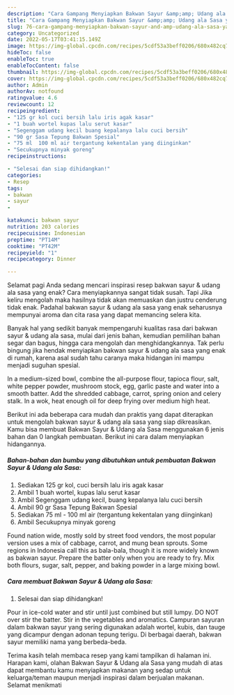 ```yaml
---
description: "Cara Gampang Menyiapkan Bakwan Sayur &amp;amp; Udang ala Sasa yang Enak, Buat Buka Puasa}"
title: "Cara Gampang Menyiapkan Bakwan Sayur &amp;amp; Udang ala Sasa yang Enak, Buat Buka Puasa}"
slug: 76-cara-gampang-menyiapkan-bakwan-sayur-and-amp-udang-ala-sasa-yang-enak-buat-buka-puasa
category: Uncategorized
date: 2022-05-17T03:41:15.149Z
image: https://img-global.cpcdn.com/recipes/5cdf53a3beff0206/680x482cq70/bakwan-sayur-udang-ala-sasa-foto-resep-utama.jpg
hideToc: false
enableToc: true
enableTocContent: false
thumbnail: https://img-global.cpcdn.com/recipes/5cdf53a3beff0206/680x482cq70/bakwan-sayur-udang-ala-sasa-foto-resep-utama.jpg
cover: https://img-global.cpcdn.com/recipes/5cdf53a3beff0206/680x482cq70/bakwan-sayur-udang-ala-sasa-foto-resep-utama.jpg
author: Admin
authorAv: notfound
ratingvalue: 4.6
reviewcount: 12
recipeingredient:
- "125 gr kol cuci bersih lalu iris agak kasar"
- "1 buah wortel kupas lalu serut kasar"
- "Segenggam udang kecil buang kepalanya lalu cuci bersih"
- "90 gr Sasa Tepung Bakwan Spesial"
- "75 ml  100 ml air tergantung kekentalan yang diinginkan"
- "Secukupnya minyak goreng"
recipeinstructions:

- "Selesai dan siap dihidangkan!"
categories:
- Resep
tags:
- bakwan
- sayur
- 

katakunci: bakwan sayur  
nutrition: 203 calories
recipecuisine: Indonesian
preptime: "PT14M"
cooktime: "PT42M"
recipeyield: "1"
recipecategory: Dinner

---
```



Selamat pagi Anda sedang mencari inspirasi resep bakwan sayur &amp; udang ala sasa yang enak? Cara menyiapkannya sangat tidak susah. Tapi Jika keliru mengolah maka hasilnya tidak akan memuaskan dan justru cenderung tidak enak. Padahal bakwan sayur &amp; udang ala sasa yang enak seharusnya mempunyai aroma dan cita rasa yang dapat memancing selera kita.


Banyak hal yang sedikit banyak mempengaruhi kualitas rasa dari bakwan sayur &amp; udang ala sasa, mulai dari jenis bahan, kemudian pemilihan bahan segar dan bagus, hingga cara mengolah dan menghidangkannya. Tak perlu bingung jika hendak menyiapkan bakwan sayur &amp; udang ala sasa yang enak di rumah, karena asal sudah tahu caranya maka hidangan ini mampu menjadi suguhan spesial.

In a medium-sized bowl, combine the all-purpose flour, tapioca flour, salt, white pepper powder, mushroom stock, egg, garlic paste and water into a smooth batter. Add the shredded cabbage, carrot, spring onion and celery stalk. In a wok, heat enough oil for deep frying over medium high heat.


Berikut ini ada beberapa cara mudah dan praktis yang dapat diterapkan untuk mengolah bakwan sayur &amp; udang ala sasa yang siap dikreasikan. Kamu bisa membuat Bakwan Sayur &amp; Udang ala Sasa menggunakan 6 jenis bahan dan 0 langkah pembuatan. Berikut ini cara dalam menyiapkan hidangannya.

<!--inarticleads1-->

##### Bahan-bahan dan bumbu yang dibutuhkan untuk pembuatan Bakwan Sayur &amp; Udang ala Sasa:

1. Sediakan 125 gr kol, cuci bersih lalu iris agak kasar
1. Ambil 1 buah wortel, kupas lalu serut kasar
1. Ambil Segenggam udang kecil, buang kepalanya lalu cuci bersih
1. Ambil 90 gr Sasa Tepung Bakwan Spesial
1. Sediakan 75 ml - 100 ml air (tergantung kekentalan yang diinginkan)
1. Ambil Secukupnya minyak goreng


Found nation wide, mostly sold by street food vendors, the most popular version uses a mix of cabbage, carrot, and mung bean sprouts. Some regions in Indonesia call this as bala-bala, though it is more widely known as bakwan sayur. Prepare the batter only when you are ready to fry. Mix both flours, sugar, salt, pepper, and baking powder in a large mixing bowl. 

<!--inarticleads2-->

##### Cara membuat Bakwan Sayur &amp; Udang ala Sasa:


1. Selesai dan siap dihidangkan!

Pour in ice-cold water and stir until just combined but still lumpy. DO NOT over stir the batter. Stir in the vegetables and aromatics. Campuran sayuran dalam bakwan sayur yang sering digunakan adalah wortel, kubis, dan tauge yang dicampur dengan adonan tepung terigu. Di berbagai daerah, bakwan sayur memiliki nama yang berbeda-beda. 

Terima kasih telah membaca resep yang kami tampilkan di halaman ini. Harapan kami, olahan Bakwan Sayur &amp; Udang ala Sasa yang mudah di atas dapat membantu kamu menyiapkan makanan yang sedap untuk keluarga/teman maupun menjadi inspirasi dalam berjualan makanan. Selamat menikmati
